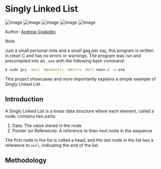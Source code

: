 # Singly Linked List

![image](https://img.shields.io/badge/Python-FFD43B?style=for-the-badge&logo=python&logoColor=blue)
![image](https://img.shields.io/badge/C-00599C?style=for-the-badge&logo=c&logoColor=white)
![image](https://img.shields.io/badge/C%2B%2B-00599C?style=for-the-badge&logo=c%2B%2B&logoColor=white)
![image](https://img.shields.io/badge/CMake-064F8C?style=for-the-badge&logo=cmake&logoColor=white)
![image](https://img.shields.io/badge/windows%20terminal-4D4D4D?style=for-the-badge&logo=windows%20terminal&logoColor=white)

Author: [Andrew Gyakobo](https://github.com/Gyakobo)

>[!NOTE]
>Just a small personal note and a small gag per say, this program is written in clean C and has no errors or warnings. The program was run and precompiled into an `.exe` with the following bash command:

```bash
$ sudo gcc -ansi -Wpedantic -Wextra -Wall main.c -o exe
```

This project showcases and more importantly explains a simple example of Singly Linked List.

## Introduction

A Singly Linked List is a linear data structure where each element, called a node, contains two parts:

1. Data: The value stored in the node
1. Pointer (or Reference): A reference to then next node in the sequence

The first node in the list is called a head, and the last node in the list has a reference to `null`, indicating the end of the list.

## Methodology




